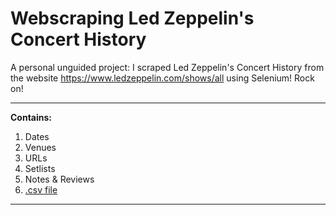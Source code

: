 # Webscraping Led Zeppelin's Concert History
A personal unguided project: I scraped Led Zeppelin's Concert History from the website https://www.ledzeppelin.com/shows/all using Selenium! Rock on!
****
**Contains:**
1.  Dates
2.  Venues
3.  URLs
4.  Setlists
5.  Notes & Reviews
4.  [.csv file](https://github.com/isiktopcu/zeppelin-webscraper/blob/main/zep-latest.csv)
****
